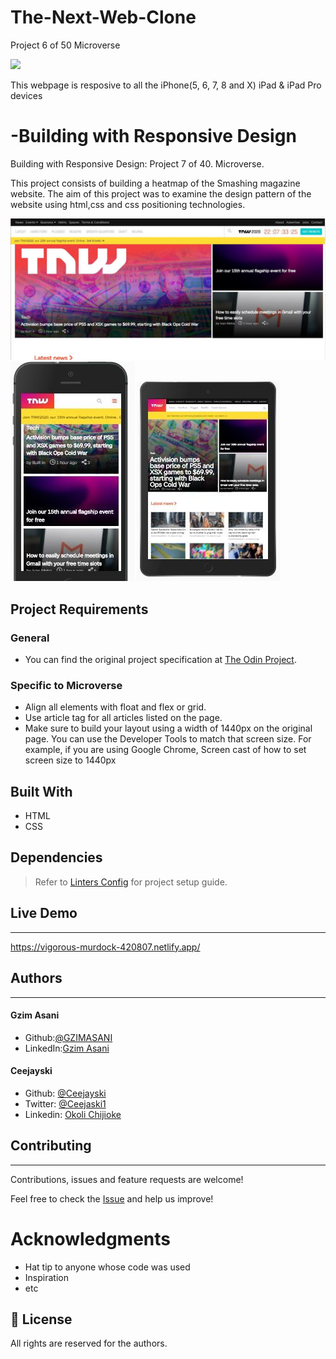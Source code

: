 # The-Next-Web-Clone
Project 6 of 50 Microverse 

![](https://img.shields.io/badge/Microverse-blueviolet)

This webpage is resposive to all the iPhone(5, 6, 7, 8 and X) iPad & iPad Pro devices

# -Building with Responsive Design
Building with Responsive Design: Project 7 of 40. Microverse. 

This project consists of building a heatmap of the Smashing magazine website. The aim of this project was to examine the design pattern of the website using html,css and css positioning technologies.

![screenshot](./images/1screen.jpg)
![screenshot](./images/2screen.jpg)
![screenshot](./images/3screen.jpg)

## Project Requirements

### General
- You can find the original project specification at [The Odin Project]( https://www.theodinproject.com/courses/html5-and-css3/lessons/building-with-responsive-design).

### Specific to Microverse

- Align all elements with float and flex or grid.
- Use article tag for all articles listed on the page.
- Make sure to build your layout using a width of 1440px on the original page. You can use the Developer Tools to   match that screen size. For example, if you are using Google Chrome, Screen cast of how to set screen size to 1440px

## Built With

- HTML
- CSS

## Dependencies

> Refer to [Linters Config](https://github.com/eananti/linters-config/tree/master/html-css) for project setup guide.

## Live Demo
---
https://vigorous-murdock-420807.netlify.app/

## Authors
---
#### Gzim Asani
- Github:[@GZIMASANI](https://github.com/GzimAsani )
- LinkedIn:[Gzim Asani](https://www.linkedin.com/in/gzim-asani-83390a17a/ )

#### Ceejayski
- Github: [@Ceejayski](https://github.com/ceejayski)
- Twitter: [@Ceejaski1](https://twitter.com/Ceejayski1)
- Linkedin: [Okoli Chijioke](https://www.linkedin.com/in/okolichijioke/)

## Contributing
---
Contributions, issues and feature requests are welcome!

Feel free to check the [Issue]() and help us improve!

# Acknowledgments

- Hat tip to anyone whose code was used
- Inspiration
- etc

## 📝 License

All rights are reserved for the authors.
